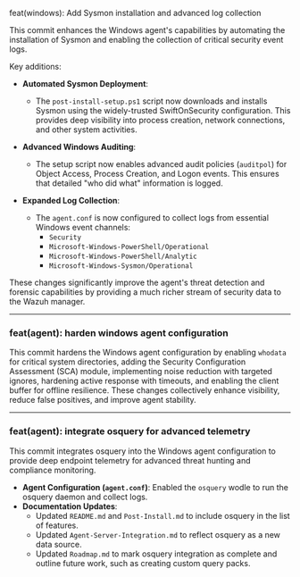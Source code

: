 feat(windows): Add Sysmon installation and advanced log collection

This commit enhances the Windows agent's capabilities by automating the installation of Sysmon and enabling the collection of critical security event logs.

Key additions:

- **Automated Sysmon Deployment**:
  - The `post-install-setup.ps1` script now downloads and installs Sysmon using the widely-trusted SwiftOnSecurity configuration. This provides deep visibility into process creation, network connections, and other system activities.

- **Advanced Windows Auditing**:
  - The setup script now enables advanced audit policies (`auditpol`) for Object Access, Process Creation, and Logon events. This ensures that detailed "who did what" information is logged.

- **Expanded Log Collection**:
  - The `agent.conf` is now configured to collect logs from essential Windows event channels:
    - `Security`
    - `Microsoft-Windows-PowerShell/Operational`
    - `Microsoft-Windows-PowerShell/Analytic`
    - `Microsoft-Windows-Sysmon/Operational`

These changes significantly improve the agent's threat detection and forensic capabilities by providing a much richer stream of security data to the Wazuh manager.

---

### feat(agent): harden windows agent configuration

This commit hardens the Windows agent configuration by enabling `whodata` for critical system directories, adding the Security Configuration Assessment (SCA) module, implementing noise reduction with targeted ignores, hardening active response with timeouts, and enabling the client buffer for offline resilience. These changes collectively enhance visibility, reduce false positives, and improve agent stability.

---

### feat(agent): integrate osquery for advanced telemetry

This commit integrates osquery into the Windows agent configuration to provide deep endpoint telemetry for advanced threat hunting and compliance monitoring.

- **Agent Configuration (`agent.conf`)**: Enabled the `osquery` wodle to run the osquery daemon and collect logs.
- **Documentation Updates**:
  - Updated `README.md` and `Post-Install.md` to include osquery in the list of features.
  - Updated `Agent-Server-Integration.md` to reflect osquery as a new data source.
  - Updated `Roadmap.md` to mark osquery integration as complete and outline future work, such as creating custom query packs.
